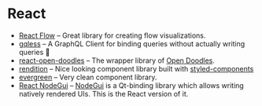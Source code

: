 # React

* [React Flow](https://react-flow.netlify.app/) – Great library for creating flow visualizations.
* [gqless](https://gqless.dev/) – A GraphQL Client for binding queries without actually writing queries 🎉
* [react-open-doodles](https://github.com/lunahq/react-open-doodles) – The wrapper library of [Open Doodles](https://www.opendoodles.com/).
* [rendition](https://github.com/balena-io-modules/rendition) – Nice looking component library built with [styled-components](https://styled-components.com/)
* [evergreen](https://evergreen.segment.com/) – Very clean component library.
* [React NodeGui](https://react.nodegui.org/) – [NodeGui](https://nodegui.org/) is a Qt-binding library which allows writing natively rendered UIs. This is the React version of it.

